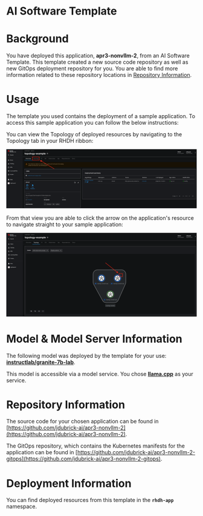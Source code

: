 # AI Software Template

# Background

You have deployed this application, **apr3-nonvllm-2**, from an AI Software Template. This template created a new source code repository as well as new GitOps deployment repository for you. You are able to find more information related to these repository locations in [Repository Information](#repository-information).

# Usage
The template you used contains the deployment of a sample application. To access this sample application you can follow the below instructions:

You can view the Topology of deployed resources by navigating to the Topology tab in your RHDH ribbon:

![Topology Ribbon](./images/topology-ribbon.png)

From that view you are able to click the arrow on the application's resource to navigate straight to your sample application:

![Topology View Application Link](./images/topology-app-link.png)

# Model & Model Server Information
The following model was deployed by the template for your use: **[instructlab/granite-7b-lab](https://huggingface.co/instructlab/granite-7b-lab)**.

This model is accessible via a model service. You chose **[llama.cpp]( https://github.com/containers/ai-lab-recipes/tree/main/model_servers/llamacpp_python)** as your service.


# Repository Information
The source code for your chosen application can be found in [https://github.com/jdubrick-ai/apr3-nonvllm-2](https://github.com/jdubrick-ai/apr3-nonvllm-2).

The GitOps repository, which contains the Kubernetes manifests for the application can be found in 
[https://github.com/jdubrick-ai/apr3-nonvllm-2-gitops](https://github.com/jdubrick-ai/apr3-nonvllm-2-gitops). 

# Deployment Information

You can find deployed resources from this template in the **`rhdh-app`** namespace.
